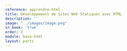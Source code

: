 ```yaml
---
reference: apprendre-html
title: Développement de Sites Web Statiques avec HTML
description: ''
image: "../images/image.png"
in_book: 'true'
order: 2
module: base-html
layout: parts
---
```

